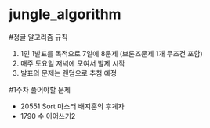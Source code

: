 # jungle_algorithm

#정글 알고리즘 규칙
1. 1인 1발표를 목적으로 7일에 8문제 (브론즈문제 1개 무조건 포함)
2. 매주 토요일 저녁에 모여서 발제 시작
3. 발표의 문제는 랜덤으로 추첨 예정

#1주차 풀어야할 문제
- 20551	Sort 마스터 배지훈의 후계자
- 1790	수 이어쓰기2
